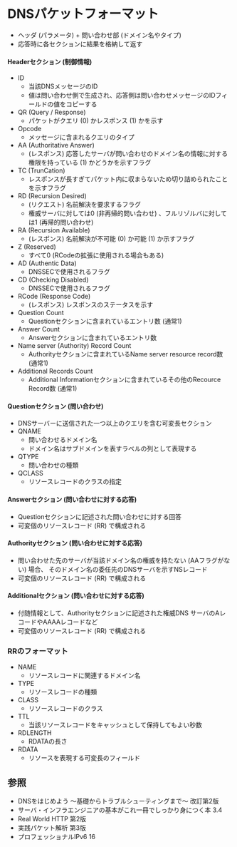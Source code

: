 # DNSパケットフォーマット
- ヘッダ (パラメータ) + 問い合わせ部 (ドメイン名やタイプ)
- 応答時に各セクションに結果を格納して返す

#### Headerセクション (制御情報)
- ID
  - 当該DNSメッセージのID
  - 値は問い合わせ側で生成され、応答側は問い合わせメッセージのIDフィールドの値をコピーする
- QR (Query / Response)
  - パケットがクエリ (0) かレスポンス (1) かを示す
- Opcode
  - メッセージに含まれるクエリのタイプ
- AA (Authoritative Answer)
  - (レスポンス) 応答したサーバが問い合わせのドメイン名の情報に対する権限を持っている (1) かどうかを示すフラグ
- TC (TrunCation)
  - レスポンスが長すぎてパケット内に収まらないため切り詰められたことを示すフラグ
- RD (Recursion Desired)
  - (リクエスト) 名前解決を要求するフラグ
  - 権威サーバに対しては0 (非再帰的問い合わせ) 、フルリゾルバに対しては1 (再帰的問い合わせ)
- RA (Recursion Available)
  - (レスポンス) 名前解決が不可能 (0) か可能 (1) か示すフラグ
- Z (Reserved)
  - すべて0 (RCodeの拡張に使用される場合もある)
- AD (Authentic Data)
  - DNSSECで使用されるフラグ
- CD (Checking Disabled)
  - DNSSECで使用されるフラグ
- RCode (Response Code)
  - (レスポンス) レスポンスのステータスを示す
- Question Count
  - Questionセクションに含まれているエントリ数 (通常1)
- Answer Count
  - Answerセクションに含まれているエントリ数
- Name server (Authority) Record Count
  - Authorityセクションに含まれているName server resource record数 (通常1)
- Additional Records Count
  - Additional Informationセクションに含まれているその他のRecource Record数 (通常1)

#### Questionセクション (問い合わせ)
- DNSサーバーに送信された一つ以上のクエリを含む可変長セクション
- QNAME
  - 問い合わせるドメイン名
  - ドメイン名はサブドメインを表すラベルの列として表現する
- QTYPE
  - 問い合わせの種類
- QCLASS
  - リソースレコードのクラスの指定

#### Answerセクション (問い合わせに対する応答)
- Questionセクションに記述された問い合わせに対する回答
- 可変個のリソースレコード (RR) で構成される

#### Authorityセクション (問い合わせに対する応答)
- 問い合わせた先のサーバが当該ドメイン名の権威を持たない (AAフラグがない) 場合、
  そのドメイン名の委任先のDNSサーバを示すNSレコード
- 可変個のリソースレコード (RR) で構成される

#### Additionalセクション (問い合わせに対する応答)
- 付随情報として、Authorityセクションに記述された権威DNS サーバのAレコードやAAAAレコードなど
- 可変個のリソースレコード (RR) で構成される

### RRのフォーマット
- NAME
  - リソースレコードに関連するドメイン名
- TYPE
  - リソースレコードの種類
- CLASS
  - リソースレコードのクラス
- TTL
  - 当該リソースレコードをキャッシュとして保持してもよい秒数
- RDLENGTH
  - RDATAの長さ
- RDATA
  - リソースを表現する可変長のフィールド

## 参照
- DNSをはじめよう ～基礎からトラブルシューティングまで～ 改訂第2版
- サーバ・インフラエンジニアの基本がこれ一冊でしっかり身につく本 3.4
- Real World HTTP 第2版
- 実践パケット解析 第3版
- プロフェッショナルIPv6 16
